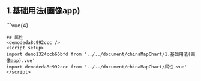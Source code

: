 ## 1.基础用法(画像app)
<demo1324ccb66bfd />
```vue{4}
<template>
    <china-map-chart ref="chartRef" v-bind="chartOption"></china-map-chart>
</template>
<script setup>
import { ref, onMounted } from 'vue';

const chartRef = ref();

const chartOption = {
    range: [0, 200],
    seriesData: [
        { name: '黑龙江省', 'value': 1 },
        { name: '浙江省', 'value': 44 },
        { name: '四川省', 'value': 40 },
        { name: '江苏省', 'value': 8 },
        { name: '安徽省', 'value': 93 },
        { name: '海南省', 'value': 140 },
        { name: '河南省', 'value': 178 }
    ]
};

onMounted(() => chartRef.value.renderChart());
</script>
<style lang="scss" scoped>
.zrx-chart {
    // width: 375px;
    // height: 300px;
    width: 750px;
    height: 600px;
    background-color: white;
}
</style>

```
## 属性
<demodeda8c992ccc />
<script setup>
import demo1324ccb66bfd from '../../document/chinaMapChart/1.基础用法(画像app).vue'
import demodeda8c992ccc from '../../document/chinaMapChart/属性.vue'
</script>